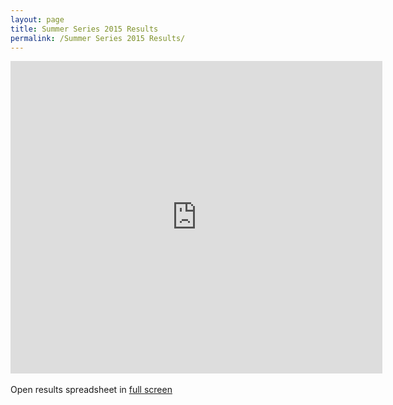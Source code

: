 ```yaml
---
layout: page
title: Summer Series 2015 Results
permalink: /Summer Series 2015 Results/
---
```

<iframe width='595' height='500' frameborder='0' src='https://docs.google.com/spreadsheet/pub?key=0Ah6BnD-JmyoRdHhLMVRMUlJkeGNrZUc2VmI3TkZBOHc&output=html&widget=true'></iframe>
<br /> <br />
            Open results spreadsheet in <a href="https://docs.google.com/spreadsheet/pub?key=0Ah6BnD-JmyoRdHhLMVRMUlJkeGNrZUc2VmI3TkZBOHc&output=html" target="_blank">full screen</a>
            <br /> <br />
